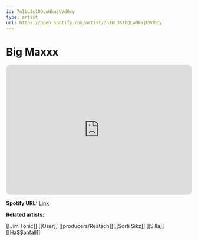 ```yaml
---
id: 7nIbL3s1DQLwNkajUVdGcy
type: artist
url: https://open.spotify.com/artist/7nIbL3s1DQLwNkajUVdGcy
---
```

# Big Maxxx

<iframe style="border-radius:12px" src="https://open.spotify.com/embed/artist/7nIbL3s1DQLwNkajUVdGcy" width="100%" height="352" frameBorder="0" allowfullscreen="" allow="autoplay; clipboard-write; encrypted-media; fullscreen; picture-in-picture" loading="lazy"></iframe>

**Spotify URL:** [Link](https://open.spotify.com/artist/7nIbL3s1DQLwNkajUVdGcy)

**Related artists:**

[[Jim Tonic]]
[[Oser]]
[[producers/Reatsch]]
[[Sorti Sikz]]
[[Silla]]
[[Ha$$anfall]]
